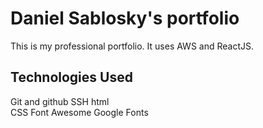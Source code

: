 # Daniel Sablosky's portfolio

This is my professional portfolio.  It uses AWS and ReactJS.

## Technologies Used

Git and github
SSH
html  
CSS
Font Awesome
Google Fonts
